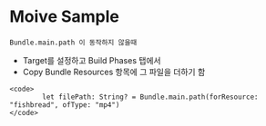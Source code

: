 #  Moive Sample 


    Bundle.main.path 이 동작하지 않을때
   - Target를 설정하고 Build Phases 탭에서
   - Copy Bundle Resources 항목에 그 파일을 더하기 함
    
```
<code>
        let filePath: String? = Bundle.main.path(forResource: "fishbread", ofType: "mp4")
</code>
```       
